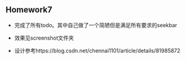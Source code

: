 ## Homework7

+ 完成了所有todo。其中自己做了一个简陋但是满足所有要求的seekbar

+ 效果见screenshot文件夹

+ 设计参考https://blog.csdn.net/chennai1101/article/details/81985872

  